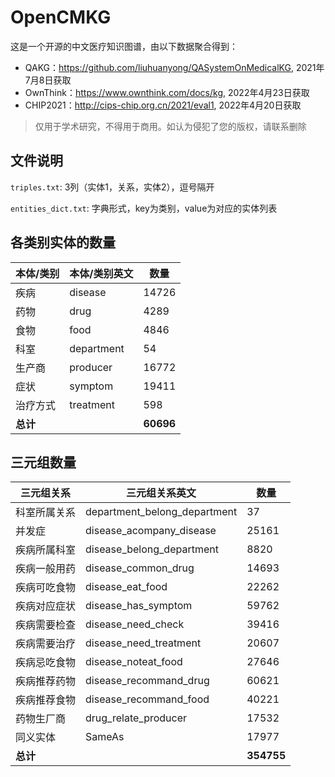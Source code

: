 # OpenCMKG

这是一个开源的中文医疗知识图谱，由以下数据聚合得到：

- QAKG：https://github.com/liuhuanyong/QASystemOnMedicalKG, 2021年7月8日获取
- OwnThink：https://www.ownthink.com/docs/kg, 2022年4月23日获取
- CHIP2021：http://cips-chip.org.cn/2021/eval1, 2022年4月20日获取

> 仅用于学术研究，不得用于商用。如认为侵犯了您的版权，请联系删除

## 文件说明

`triples.txt`: 3列（实体1，关系，实体2），逗号隔开

`entities_dict.txt`: 字典形式，key为类别，value为对应的实体列表


## 各类别实体的数量

| 本体/类别 | 本体/类别英文 | 数量       |
| --------- | ------------- | ---------- |
| 疾病      | disease       | 14726      |
| 药物      | drug          | 4289       |
| 食物      | food          | 4846       |
| 科室      | department    | 54         |
| 生产商    | producer      | 16772      |
| 症状      | symptom       | 19411     |
| 治疗方式  | treatment     | 598       |
| **总计**  |               | **60696**  |



## 三元组数量

| **三元组关系** | **三元组关系英文**           | **数量**   |
| -------------- | ---------------------------- | ---------- |
| 科室所属关系   | department_belong_department | 37         |
| 并发症         | disease_acompany_disease     | 25161      |
| 疾病所属科室   | disease_belong_department    | 8820       |
| 疾病一般用药   | disease_common_drug          | 14693      |
| 疾病可吃食物   | disease_eat_food             | 22262      |
| 疾病对应症状   | disease_has_symptom          | 59762      |
| 疾病需要检查   | disease_need_check           | 39416      |
| 疾病需要治疗   | disease_need_treatment       | 20607      |
| 疾病忌吃食物   | disease_noteat_food          | 27646      |
| 疾病推荐药物   | disease_recommand_drug       | 60621      |
| 疾病推荐食物   | disease_recommand_food       | 40221      |
| 药物生厂商     | drug_relate_producer         | 17532      |
| 同义实体       | SameAs                       | 17977      |
| **总计**       |                              | **354755** |







